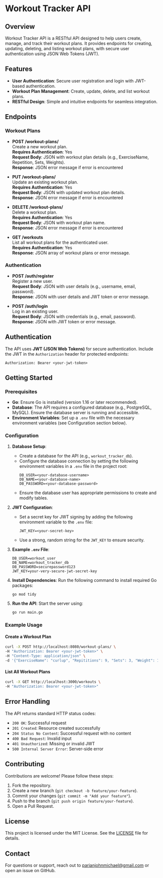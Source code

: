 # Workout Tracker API

## Overview
Workout Tracker API is a RESTful API designed to help users create, manage, and track their workout plans. It provides endpoints for creating, updating, deleting, and listing workout plans, with secure user authentication using JSON Web Tokens (JWT).

## Features
- **User Authentication**: Secure user registration and login with JWT-based authentication.
- **Workout Plan Management**: Create, update, delete, and list workout plans.
- **RESTful Design**: Simple and intuitive endpoints for seamless integration.

## Endpoints

### Workout Plans
- **POST /workout-plans/**  
  Create a new workout plan.  
  **Requires Authentication**: Yes  
  **Request Body**: JSON with workout plan details (e.g., ExerciseName, Repetition, Sets, Weights).  
  **Response**: JSON error message if error is encountered

- **PUT /workout-plans/**  
  Update an existing workout plan.  
  **Requires Authentication**: Yes  
  **Request Body**: JSON with updated workout plan details.  
  **Response**: JSON error message if error is encountered

- **DELETE /workout-plans/**  
  Delete a workout plan.  
  **Requires Authentication**: Yes  
  **Request Body**: JSON with workout plan name.  
  **Response**: JSON error message if error is encountered

- **GET /workouts**  
  List all workout plans for the authenticated user.  
  **Requires Authentication**: Yes  
  **Response**: JSON array of workout plans or error message.

### Authentication
- **POST /auth/register**  
  Register a new user.  
  **Request Body**: JSON with user details (e.g., username, email, password).  
  **Response**: JSON with user details and JWT token or error message.

- **POST /auth/login**  
  Log in an existing user.  
  **Request Body**: JSON with credentials (e.g., email, password).  
  **Response**: JSON with JWT token or error message.

## Authentication
The API uses **JWT (JSON Web Tokens)** for secure authentication. Include the JWT in the `Authorization` header for protected endpoints:  
```
Authorization: Bearer <your-jwt-token>
```

## Getting Started

### Prerequisites
- **Go**: Ensure Go is installed (version 1.16 or later recommended).
- **Database**: The API requires a configured database (e.g., PostgreSQL, MySQL). Ensure the database server is running and accessible.
- **Environment Variables**: Set up a `.env` file with the necessary environment variables (see Configuration section below).

### Configuration
1. **Database Setup**:
   - Create a database for the API (e.g., `workout_tracker_db`).
   - Configure the database connection by setting the following environment variables in a `.env` file in the project root:
     ```
     DB_USER=<your-database-username>
     DB_NAME=<your-database-name>
     DB_PASSWORD=<your-database-password>
     ```
   - Ensure the database user has appropriate permissions to create and modify tables.

2. **JWT Configuration**:
   - Set a secret key for JWT signing by adding the following environment variable to the `.env` file:
     ```
     JWT_KEY=<your-secret-key>
     ```
   - Use a strong, random string for the `JWT_KEY` to ensure security.

3. **Example `.env` File**:
   ```env
   DB_USER=workout_user
   DB_NAME=workout_tracker_db
   DB_PASSWORD=securepassword123
   JWT_KEY=your-very-secure-jwt-secret-key
   ```

4. **Install Dependencies**:
   Run the following command to install required Go packages:
   ```bash
   go mod tidy
   ```

5. **Run the API**:
   Start the server using:
   ```bash
   go run main.go
   ```

### Example Usage
#### Create a Workout Plan
```bash
curl -X POST http://localhost:8080/workout-plans/ \
-H "Authorization: Bearer <your-jwt-token>" \
-H "Content-Type: application/json" \
-d '{"ExerciseName": "curlup", "Repititions": 9, "Sets": 3, "Weight": 11}'
```

#### List All Workout Plans
```bash
curl -X GET http://localhost:3000/workouts \
-H "Authorization: Bearer <your-jwt-token>"
```

## Error Handling
The API returns standard HTTP status codes:
- `200 OK`: Successful request
- `201 Created`: Resource created successfully
- `204 Status No Content`: Successful request with no content
- `400 Bad Request`: Invalid input
- `401 Unauthorized`: Missing or invalid JWT
- `500 Internal Server Error`: Server-side error

## Contributing
Contributions are welcome! Please follow these steps:
1. Fork the repository.
2. Create a new branch (`git checkout -b feature/your-feature`).
3. Commit your changes (`git commit -m "Add your feature"`).
4. Push to the branch (`git push origin feature/your-feature`).
5. Open a Pull Request.

## License
This project is licensed under the MIT License. See the [LICENSE](LICENSE) file for details.

## Contact
For questions or support, reach out to [parianjohnmichael@gmail.com](mailto:parianjohnmichael@gmail.com) or open an issue on GitHub.